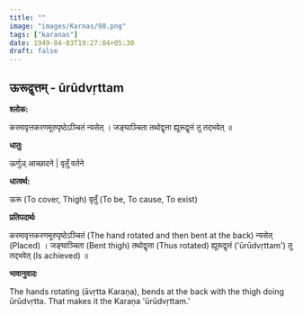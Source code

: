 ```yaml
---
title: ""
image: "images/Karnas/98.png"
tags: ["karanas"]
date: 1949-04-03T19:27:04+05:30
draft: false
---
```


## ऊरूद्वृत्तम् - ūrūdvṛttam

**श्लोक:**

करमावृत्तकरणमूरुपृष्ठेऽञ्चितं न्यसेत् । जङ्घाञ्चिता तथोद्वृत्ता ह्यूरूद्वृत्तं तु तद्भवेत् ॥

**धातुः**

ऊर्णुञ् आच्छादने |
​वृतुँ वर्तने

**धात्वर्थ:**

ऊरू (To cover, Thigh)
वृतुँ (To be, To cause, To exist)

**प्रतिपदार्थः**

करमावृत्तकरणमूरुपृष्ठेऽञ्चितं (The hand rotated and then bent at the back) न्यसेत् (Placed) । जङ्घाञ्चिता (Bent thigh) तथोद्वृत्ता (Thus rotated) ह्यूरूद्वृत्तं ('ūrūdvṛttam') तु तद्भवेत् (Is achieved) ॥

**भावानुवादः**

The hands rotating (āvṛtta Karaṇa), bends at the back with the thigh doing ūrūdvṛtta. That makes it the Karaṇa 'ūrūdvṛttam.'
